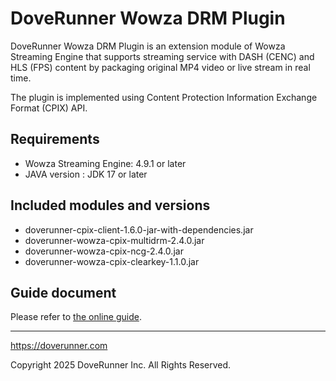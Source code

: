 # DoveRunner Wowza DRM Plugin

DoveRunner Wowza DRM Plugin is an extension module of Wowza Streaming Engine that supports streaming service with DASH (CENC) and HLS (FPS) content by packaging original MP4 video or live stream in real time.

The plugin is implemented using Content Protection Information Exchange Format (CPIX) API.

## Requirements

- Wowza Streaming Engine: 4.9.1 or later
- JAVA version : JDK 17 or later

## Included modules and versions

- doverunner-cpix-client-1.6.0-jar-with-dependencies.jar
- doverunner-wowza-cpix-multidrm-2.4.0.jar
- doverunner-wowza-cpix-ncg-2.4.0.jar
- doverunner-wowza-cpix-clearkey-1.1.0.jar

## Guide document

Please refer to [the online guide](https://doverunner.com/docs/content-security/multi-drm/packaging/wowza-integration/).

***

https://doverunner.com

Copyright 2025 DoveRunner Inc. All Rights Reserved.
